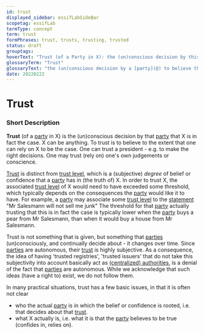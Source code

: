 ```yaml
---
id: trust
displayed_sidebar: essifLabSideBar
scopetag: essifLab
termType: concept
term: trust
formPhrases: trust, trusts, trusting, trusted
status: draft
grouptags:
hoverText: "Trust (of a Party in X): the (un)conscious decision by this Party to believe that X is in fact the case"
glossaryTerm: "Trust"
glossaryText: "the (un)conscious decision by a [party](@) to believe that X is in fact the case."
date: 20220222
---
```


# Trust

### Short Description

**Trust** (of a [party](@) in X) is the (un)conscious decision by that [party](@) that X is in fact the case. X can be anything. To trust is to believe to the extent that one can rely on X to be the case. One can trust a president - e.g. to make the right decisions. One may trust (rely on) one's own judgements or conscience.

[Trust](@) is distinct from [trust level](@), which is a (subjective) *degree* of belief or confidence that a [party](@) has in (the truth of) X. In order to trust X, the associated [trust level](@) of X would need to have exceeded some threshold, which typically depends on the consequences the [party](@) would like it to have. For example, a [party](@) may associate some [trust level](@) to the [statement](assertion@) "Mr Salesmann will not sell me junk" The threshold for that [party](@) actually trusting that this is in fact the case is typically lower when the [party](@) buys a pear from Mr Salesmann, than when it would buy a house from Mr Salesmann.

Trust is not something that is given, but something that [parties](@) (un)consciously, and continually decide about - it changes over time. Since [parties](@) are autonomous, their [trust](@) is highly subjective. As a consequence, the idea of having 'trusted registries', 'trusted issuers' that do not take this subjectivity into account basically act as [(centralized) authorities](authority@), is a denial of the fact that [parties](@) are autonomous. While we acknowledge that such ideas (have a right to) exist, we do not follow them.

In many practical situations, trust has a few basic issues, in that it is often not clear
- who the actual [party](@) is in which the belief or confidence is rooted, i.e. that decides about that [trust](@).
- what X actually is, i.e. what it is that the [party](@) believes to be true (confides in, relies on).
